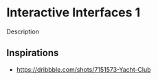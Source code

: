 # Interactive Interfaces 1
Description

## Inspirations
- https://dribbble.com/shots/7151573-Yacht-Club